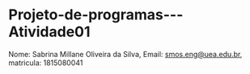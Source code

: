 # Projeto-de-programas---Atividade01

Nome: Sabrina Millane Oliveira da Silva,
Email: smos.eng@uea.edu.br,
matricula: 1815080041
